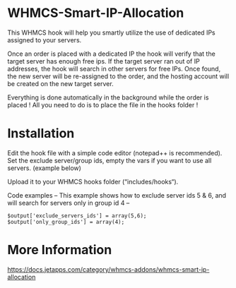 # WHMCS-Smart-IP-Allocation

This WHMCS hook will help you smartly utilize the use of dedicated IPs assigned to your servers.

Once an order is placed with a dedicated IP the hook will verify that the target server has enough free ips.
If the target server ran out of IP addresses, the hook will search in other servers for free IPs. Once found, the new server will be re-assigned to the order, and the hosting account will be created on the new target server.

Everything is done automatically in the background while the order is placed !
All you need to do is to place the file in the hooks folder !

# Installation

Edit the hook file with a simple code editor (notepad++ is recommended).
Set the exclude server/group ids, empty the vars if you want to use all servers. (example below)

Upload it to your WHMCS hooks folder (“includes/hooks“).

Code examples –
This example shows how to exclude server ids 5 & 6, and will search for servers only in group id 4 –

```
$output['exclude_servers_ids'] = array(5,6); 
$output['only_group_ids'] = array(4); 
```

# More Information

https://docs.jetapps.com/category/whmcs-addons/whmcs-smart-ip-allocation
